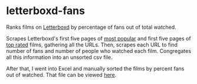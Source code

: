 # letterboxd-fans
Ranks films on <a href = "http://letterboxd.com">Letterboxd</a> by percentage of fans out of total watched.

Scrapes Letterboxd's first five pages of <a href = "http://letterboxd.com/films/popular/">most popular</a> and first five pages of <a href = "http://letterboxd.com/films/by/rating/">top rated</a> films, gathering all the URLs.
Then, scrapes each URL to find number of fans and number of people who watched each film.
Congregates all this information into an unsorted csv file.

After that, I went into Excel and manually sorted the films by percent fans out of watched. That file can be viewed <a href = "https://docs.google.com/spreadsheets/d/1S3puCkyzj7PQp9E-Bo2J0EwYFqAe4OU0B-bdNMujdhA/edit?usp=sharing">here</a>.
